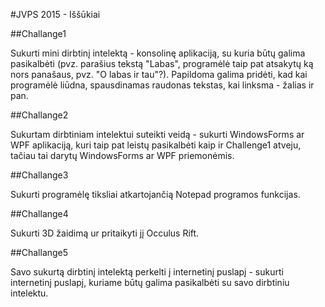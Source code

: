 ﻿#JVPS 2015 - Iššūkiai

##Challange1

Sukurti mini dirbtinį intelektą - konsolinę aplikaciją, su kuria būtų galima pasikalbėti (pvz. parašius tekstą "Labas", programėlė taip pat atsakytų ką nors panašaus, pvz. "O labas ir tau"?). Papildoma galima pridėti, kad kai programėlė liūdna, spausdinamas raudonas tekstas, kai linksma - žalias ir pan.

##Challange2

Sukurtam dirbtiniam intelektui suteikti veidą - sukurti WindowsForms ar WPF aplikaciją, kuri taip pat leistų pasikalbėti kaip ir Challenge1 atveju, tačiau tai darytų WindowsForms ar WPF priemonėmis.

##Challange3

Sukurti programėlę tiksliai atkartojančią Notepad programos funkcijas.

##Challange4

Sukurti 3D žaidimą ur pritaikyti jį Occulus Rift.

##Challange5

Savo sukurtą dirbtinį intelektą perkelti į internetinį puslapį - sukurti internetinį puslapį, kuriame būtų galima pasikalbėti su savo dirbtiniu intelektu.